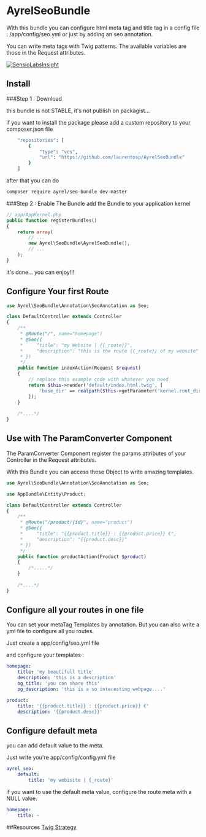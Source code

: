 # AyrelSeoBundle

With this bundle you can configure html meta tag and title tag in a config file : /app/config/seo.yml or just by adding an seo annotation.

You can write meta tags with Twig patterns. The available variables are those in the Request attributes.

[![SensioLabsInsight](https://insight.sensiolabs.com/projects/00b944d1-d197-42ae-8319-27bccebe6006/big.png)](https://insight.sensiolabs.com/projects/00b944d1-d197-42ae-8319-27bccebe6006)

## Install

###Step 1 : Download

this bundle is not STABLE, it's not publish on packagist...

if you want to install the package please add a custom repository to your composer.json file

```sh
    "repositories": [
        {
            "type": "vcs",
            "url": "https://github.com/laurentosp/AyrelSeoBundle"
        }
    ]
```

after that you can do 

```sh
composer require ayrel/seo-bundle dev-master
```


###Step 2 : Enable The Bundle
add the Bundle to your application kernel

```php
// app/AppKernel.php
public function registerBundles()
{
    return array(
        // ...
        new Ayrel\SeoBundle\AyrelSeoBundle(),
        // ...
    );
}
```

it's done... you can enjoy!!!

## Configure Your first Route

```php
use Ayrel\SeoBundle\Annotation\SeoAnnotation as Seo;

class DefaultController extends Controller
{
    /**
     * @Route("/", name="homepage")
     * @Seo({
     *     "title": "my Website | {{_route}}",
     *     "description": "this is the route {{_route}} of my website"
     * })
     */
    public function indexAction(Request $request)
    {
        // replace this example code with whatever you need
        return $this->render('default/index.html.twig', [
            'base_dir' => realpath($this->getParameter('kernel.root_dir').'/..').DIRECTORY_SEPARATOR,
        ]);
    }
    
    /*....*/
}
```

## Use with The ParamConverter Component

The ParamConverter Component register the params attributes of your Controller in the Request attributes.

With this Bundle you can access these Object to write amazing templates.

```php
use Ayrel\SeoBundle\Annotation\SeoAnnotation as Seo;

use AppBundle\Entity\Product;

class DefaultController extends Controller
{
    /**
     * @Route("/product/{id}", name="product")
     * @Seo({
     *     "title": "{{product.title}} : {{product.price}} €",
     *     "description": "{{product.desc}}"
     * })
     */
    public function productAction(Product $product)
    {
        /*.....*/
    }
    
    /*....*/
}
```

## Configure all your routes in one file

You can set your metaTag Templates by annotation. But you can also write a yml file to configure all you routes.

Just create a app/config/seo.yml file

and configure your templates :
```yaml
homepage:
    title: 'my beautifull title'
    description: 'this is a description'
    og_title: 'you can share this'
    og_description: 'this is a so interesting webpage....'

product:
    title: '{{product.title}} : {{product.price}} €'
    description: '{{product.desc}}'
```


## Configure default meta

you can add default value to the meta.

Just write you're app/config/config.yml file

```yaml
ayrel_seo:
    default:
        title: 'my webisite | {_route}'
```

if you want to use the default meta value, configure the route meta with a NULL value.

```yaml
homepage:
    title: ~
```

##Resources
[Twig Strategy](Resources/doc/twig_render_strategy.md)   